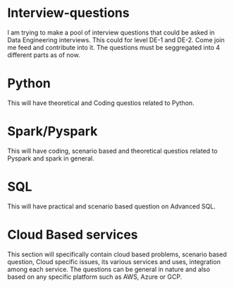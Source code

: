 # Interview-questions

I am trying to make a pool of interview questions that could be asked in Data Engineering interviews.
This could for level DE-1 and DE-2.
Come join me feed and contribute into it.
The questions must be seggregated into 4 different parts as of now.

# Python
This will have theoretical and Coding questios related to Python.

# Spark/Pyspark
This will have coding, scenario based and theoretical questios related to Pyspark and spark in general.

# SQL
This will have practical and scenario based question on Advanced SQL.

# Cloud Based services
This section will specifically contain cloud based problems, scenario based question, Cloud specific issues, its various services and uses, integration among each service. The questions can be general in nature and also based on any specific platform such as AWS, Azure or GCP.

